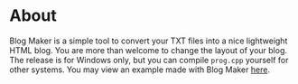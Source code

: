 # About
Blog Maker is a simple tool to convert your TXT files into a nice lightweight HTML blog. You are more than welcome to change the layout of your blog. The release is for Windows only, but you can compile `prog.cpp` yourself for other systems. You may view an example made with Blog Maker [here](https://wlhcode.github.io/blog-maker/example/).
